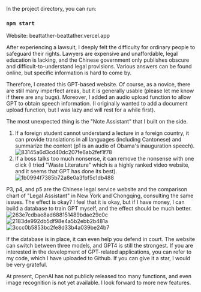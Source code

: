 

In the project directory, you can run:

### `npm start`

Website: beattather-beattather.vercel.app

After experiencing a lawsuit, I deeply felt the difficulty for ordinary people to safeguard their rights. Lawyers are expensive and unaffordable, legal education is lacking, and the Chinese government only publishes obscure and difficult-to-understand legal provisions. Various answers can be found online, but specific information is hard to come by.

Therefore, I created this GPT-based website. Of course, as a novice, there are still many imperfect areas, but it is generally usable (please let me know if there are any bugs). Moreover, I added an audio upload function to allow GPT to obtain speech information. (I originally wanted to add a document upload function, but I was lazy and will rest for a while first).

The most unexpected thing is the "Note Assistant" that I built on the side. 

1. If a foreign student cannot understand a lecture in a foreign country, it can provide translations in all languages (including Cantonese) and summarize the content (p1 is an audio of Obama's inauguration speech). 
![83145a6d3cd40dc207fe6ab2fef1f78](https://github.com/beattaher/React-GPT-Convenient-website/assets/101882848/3927e142-d33e-49fc-8ff8-12b3ca107e3e)
2. If a boss talks too much nonsense, it can remove the nonsense with one click (I tried "Waste Literature" which is a highly ranked video website, and it seems that GPT has done its best).
![1b0994f7385b72a8e0a3fbf5c1db488](https://github.com/beattaher/React-GPT-Convenient-website/assets/101882848/65bc412f-1b2d-4ac6-9ba7-1391d378bc4c)


P3, p4, and p5 are the Chinese legal service website and the comparison chart of "Legal Assistant" in New York and Chongqing, consulting the same issues. The effect is okay? I feel that it is okay, but if I have money, I can build a database to train GPT myself, and the effect should be much better.
![263e7cdbae8ad688151489bdae29c0c](https://github.com/beattaher/React-GPT-Convenient-website/assets/101882848/ec5ea848-e826-4a80-b12b-6ad220f819de)
![2183de992db5df98e4a5b2ebb2b481a](https://github.com/beattaher/React-GPT-Convenient-website/assets/101882848/e2aee129-c701-4126-8819-5721cf89ffff)
![3ccc0b5853bc2fe8d33b4a039be24b7](https://github.com/beattaher/React-GPT-Convenient-website/assets/101882848/b88d6515-243b-4450-9d46-8e5f0ea3c985)



If the database is in place, it can even help you defend in court. The website can switch between three models, and GPT4 is still the strongest. If you are interested in the development of GPT-related applications, you can refer to my code, which I have uploaded to Github. If you can give it a star, I would be very grateful.

At present, OpenAI has not publicly released too many functions, and even image recognition is not yet available. I look forward to more new features.
